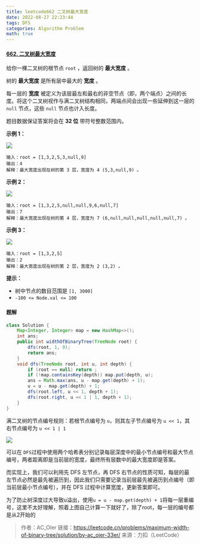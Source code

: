 ```yaml
---
title: leetcode662 二叉树最大宽度
date: 2022-08-27 22:23:44
tags: DFS
categories: Algorithm Problem
math: true
---
```


#### [662. 二叉树最大宽度](https://leetcode.cn/problems/maximum-width-of-binary-tree/)

给你一棵二叉树的根节点 `root` ，返回树的 **最大宽度** 。

树的 **最大宽度** 是所有层中最大的 **宽度** 。

每一层的 **宽度** 被定义为该层最左和最右的非空节点（即，两个端点）之间的长度。将这个二叉树视作与满二叉树结构相同，两端点间会出现一些延伸到这一层的 `null` 节点，这些 `null` 节点也计入长度。

题目数据保证答案将会在 **32 位** 带符号整数范围内。

 

**示例 1：**

![](http://longls777.oss-cn-beijing.aliyuncs.com/img/width1-tree.jpg)

```
输入：root = [1,3,2,5,3,null,9]
输出：4
解释：最大宽度出现在树的第 3 层，宽度为 4 (5,3,null,9) 。
```

**示例 2：**

![](http://longls777.oss-cn-beijing.aliyuncs.com/img/maximum-width-of-binary-tree-v3.jpg)

```
输入：root = [1,3,2,5,null,null,9,6,null,7]
输出：7
解释：最大宽度出现在树的第 4 层，宽度为 7 (6,null,null,null,null,null,7) 。
```

**示例 3：**

![](http://longls777.oss-cn-beijing.aliyuncs.com/img/width3-tree.jpg)

```
输入：root = [1,3,2,5]
输出：2
解释：最大宽度出现在树的第 2 层，宽度为 2 (3,2) 。
```

 

**提示：**

- 树中节点的数目范围是 `[1, 3000]`
- `-100 <= Node.val <= 100`

#### 题解

```java
class Solution {
    Map<Integer, Integer> map = new HashMap<>();
    int ans;
    public int widthOfBinaryTree(TreeNode root) {
        dfs(root, 1, 0);
        return ans;
    }
    void dfs(TreeNode root, int u, int depth) {
        if (root == null) return ;
        if (!map.containsKey(depth)) map.put(depth, u);
        ans = Math.max(ans, u - map.get(depth) + 1);
        u = u - map.get(depth) + 1;
        dfs(root.left, u << 1, depth + 1);
        dfs(root.right, u << 1 | 1, depth + 1);
    }
}
```

满二叉树的节点编号规则：若根节点编号为 `u`，则其左子节点编号为 `u << 1`，其右节点编号为 `u << 1 | 1`

![](http://longls777.oss-cn-beijing.aliyuncs.com/img/wKiom1cd666TzHXBAADE1wAN1l4793.png)

可以在 `DFS`过程中使用两个哈希表分别记录每层深度中的最小节点编号和最大节点编号，两者距离即是当前层的宽度，最终所有层数中的最大宽度即是答案。

而实现上，我们可以利用先 DFS 左节点，再 DFS 右节点的性质可知，每层的最左节点必然是最先被遍历到，因此我们只需要记录当前层最先被遍历到点编号（即当前层最小节点编号），并在 DFS 过程中计算宽度，更新答案即可。

为了防止树深度过大导致u溢出，使用`u = u - map.get(depth) + 1`将每一层重编号，这里不太好理解，照着上图自己计算一下就好了，除了root，每一层的编号都是从2开始的

> 作者：AC_OIer
> 链接：https://leetcode.cn/problems/maximum-width-of-binary-tree/solution/by-ac_oier-33er/
> 来源：力扣（LeetCode）